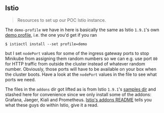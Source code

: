 Istio
-----
> Resources to set up our POC Istio instance.

The `demo-profile` we have in here is basically the same as Istio
`1.9.1`'s own [demo profile][profile], i.e. the one you'd get if
you ran

    $ istioctl install --set profile=demo

but I set `nodePort` values for some of the ingress gateway ports
to stop Minikube from assigning them random numbers so we can e.g.
use port `80` for HTTP traffic from outside the cluster instead of
whatever random number. Obviously, those ports will have to be
available on your box when the cluster boots. Have a look at the
`nodePort` values in the file to see what ports we need.

The files in the `addons` dir got lifted as is from Istio `1.9.1`'s
[samples dir][addons] and stashed here for convenience since we only
install some of the addons: Grafana, Jaeger, Kiali and Prometheus.
[Istio's addons README][addons] tells you what these guys do within
Istio, give it a read.




[addons]: https://github.com/istio/istio/tree/1.9.1/samples/addons
[profile]: https://github.com/istio/istio/blob/1.9.1/manifests/profiles/demo.yaml
